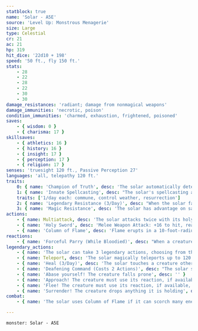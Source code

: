 ```yaml
---
statblock: true
name: 'Solar - A5E'
source: 'Level Up: Monstrous Menagerie'
size: Large
type: Celestial
cr: 21
ac: 21
hp: 319
hit_dice: '22d10 + 198'
speed: '50 ft., fly 150 ft.'
stats:
    - 28
    - 22
    - 28
    - 22
    - 30
    - 30
damage_resistances: 'radiant; damage from nonmagical weapons'
damage_immunities: 'necrotic, poison'
condition_immunities: 'charmed, exhaustion, frightened, poisoned'
saves:
    - { wisdom: 0 }
    - { charisma: 17 }
skillsaves:
    - { athletics: 16 }
    - { history: 16 }
    - { insight: 17 }
    - { perception: 17 }
    - { religion: 17 }
senses: 'truesight 120 ft., Passive Perception 27'
languages: 'all, telepathy 120 ft.'
traits:
    0: { name: 'Champion of Truth', desc: 'The solar automatically detects lies. Additionally, it cannot lie.' }
    1: { name: 'Innate Spellcasting', desc: "The solar's spellcasting ability is Charisma (spell save DC 25). The solar can innately cast the following spells, requiring no material components:" }
    traits: ['1/day each: commune, control weather, resurrection']
    2: { name: 'Legendary Resistance (3/Day)', desc: "When the solar fails a saving throw, it can choose to succeed instead. When it does so, it wards itself with its sword, which dissolves into glowing particles of light. The solar's sword re-forms at the beginning of its next turn. Until then, the solar has no sword and can't use Forceful Parry or attack with its holy sword." }
    3: { name: 'Magic Resistance', desc: 'The solar has advantage on saving throws against spells and magical effects.' }
actions:
    - { name: Multiattack, desc: 'The solar attacks twice with its holy sword.' }
    - { name: 'Holy Sword', desc: 'Melee Weapon Attack: +16 to hit, reach 10 ft., one target. Hit: 23 (4d6 + 9) slashing damage plus 21 (6d6) radiant damage.' }
    - { name: 'Column of Flame', desc: 'Flame erupts in a 10-foot-radius, 30-foot-tall cylinder centered on a point the solar can see within 60 feet of it. Each creature in the area makes a DC 21 Dexterity saving throw, taking 21 (6d6) fire damage and 21 (6d6) radiant damage of a failure, or half as much damage on a success.' }
reactions:
    - { name: 'Forceful Parry (While Bloodied)', desc: "When a creature misses the solar with a melee attack, the solar's parrying sword sparks with energy. The attacker takes 21 (6d6) lightning damage and makes a DC 24 Constitution saving throw. On a failure, it is pushed 10 feet away and falls prone." }
legendary_actions:
    - { name: 'The solar can take 3 legendary actions, choosing from the options below', desc: "Only one legendary action can be used at a time and only at the end of another creature's turn. The solar regains spent legendary actions at the start of its turn." }
    - { name: Teleport, desc: 'The solar magically teleports up to 120 feet to an empty space it can see.' }
    - { name: 'Heal (3/Day)', desc: 'The solar touches a creature other than itself, magically healing 60 hit points of damage and ending any blindness, curse, deafness, disease, or poison on the target.' }
    - { name: 'Deafening Command (Costs 2 Actions)', desc: "The solar speaks an echoing command. Each creature of the solar's choice within 30 feet that can hear the solar and understands a language makes a DC 24 Charisma saving throw. Each creature that succeeds on the saving throw takes 21 (6d6) thunder damage. Each creature that fails its saving throw immediately takes a certain action, depending on the solar's command. This is a magical charm effect." }
    - { name: 'Abase yourself! The creature falls prone', desc: '' }
    - { name: 'Approach! The creature must use its reaction, if available, to move up to its Speed toward the solar by the most direct route that avoids hazards, not avoiding opportunity attacks', desc: '' }
    - { name: 'Flee! The creature must use its reaction, if available, to move up to its Speed away from the solar, not avoiding opportunity attacks', desc: '' }
    - { name: 'Surrender! The creature drops anything it is holding', desc: '' }
combat:
    - { name: 'The solar uses Column of Flame if it can scorch many enemies, or its holy sword otherwise', desc: 'It uses Teleport to escape danger and pursue particular foes. Angels know no fear, and the solar will die if it believes it is necessary, but it is aware of its own strategic value and will retreat from a losing battle.' }

---
```

```statblock
monster: Solar - A5E
```

